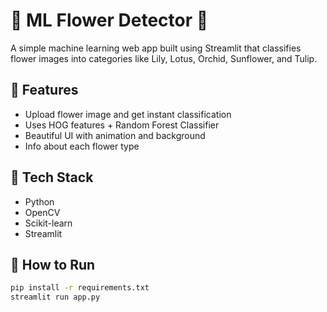 # 🌸 ML Flower Detector 🌼

A simple machine learning web app built using Streamlit that classifies flower images into categories like Lily, Lotus, Orchid, Sunflower, and Tulip.

## 🚀 Features
- Upload flower image and get instant classification
- Uses HOG features + Random Forest Classifier
- Beautiful UI with animation and background
- Info about each flower type

## 📁 Tech Stack
- Python
- OpenCV
- Scikit-learn
- Streamlit

## 🔧 How to Run
```bash
pip install -r requirements.txt
streamlit run app.py
